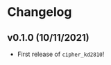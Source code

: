 # Changelog

<!--next-version-placeholder-->

## v0.1.0 (10/11/2021)

- First release of `cipher_kd2810`!